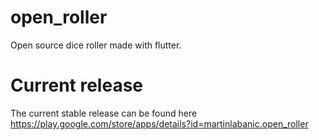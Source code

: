 # open_roller
Open source dice roller made with flutter.

# Current release
The current stable release can be found here https://play.google.com/store/apps/details?id=martinlabanic.open_roller